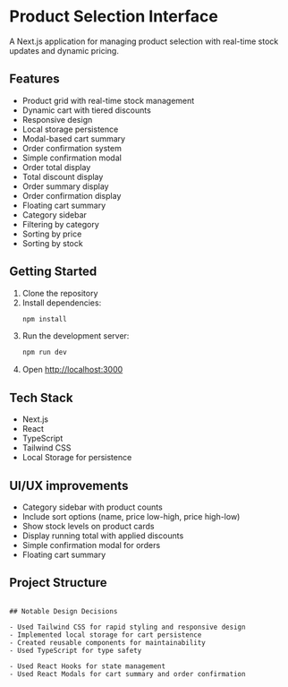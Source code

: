 # Product Selection Interface

A Next.js application for managing product selection with real-time stock updates and dynamic pricing.

## Features

- Product grid with real-time stock management
- Dynamic cart with tiered discounts
- Responsive design
- Local storage persistence
- Modal-based cart summary
- Order confirmation system
- Simple confirmation modal
- Order total display
- Total discount display
- Order summary display
- Order confirmation display
- Floating cart summary
- Category sidebar
- Filtering by category
- Sorting by price
- Sorting by stock

## Getting Started

1. Clone the repository
2. Install dependencies:
   ```bash
   npm install
   ```
3. Run the development server:
   ```bash
   npm run dev
   ```
4. Open [http://localhost:3000](http://localhost:3000)

## Tech Stack

- Next.js
- React
- TypeScript
- Tailwind CSS
- Local Storage for persistence

## UI/UX improvements

- Category sidebar with product counts
- Include sort options (name, price low-high, price high-low)
- Show stock levels on product cards
- Display running total with applied discounts
- Simple confirmation modal for orders
- Floating cart summary

## Project Structure

```

## Notable Design Decisions

- Used Tailwind CSS for rapid styling and responsive design
- Implemented local storage for cart persistence
- Created reusable components for maintainability
- Used TypeScript for type safety

- Used React Hooks for state management
- Used React Modals for cart summary and order confirmation



```
